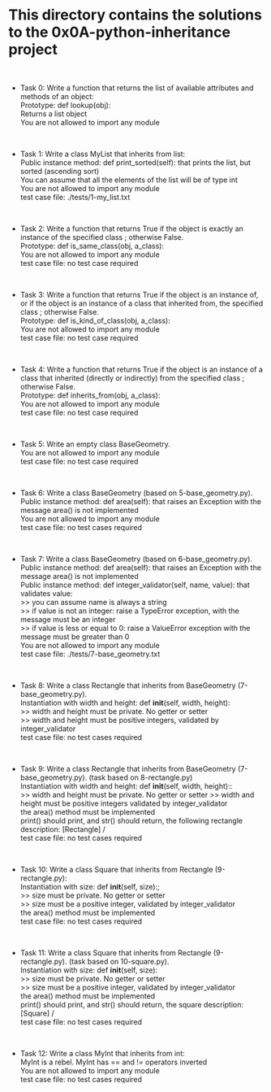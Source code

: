 # This directory contains the solutions to the 0x0A-python-inheritance project
<br>

* Task 0: Write a function that returns the list of available attributes and methods of an object: <br>
	Prototype: def lookup(obj): <br>
	Returns a list object <br>
	You are not allowed to import any module <br>
<br>

* Task 1: Write a class MyList that inherits from list: <br>
	Public instance method: def print_sorted(self): that prints the list, but sorted (ascending sort) <br>
	You can assume that all the elements of the list will be of type int <br>
	You are not allowed to import any module <br>
	test case file: ./tests/1-my_list.txt <br>
<br>

* Task 2: Write a function that returns True if the object is exactly an instance of the specified class ; otherwise False. <br>
	Prototype: def is_same_class(obj, a_class): <br>
	You are not allowed to import any module <br>
	test case file: no test case required <br>
<br>

* Task 3: Write a function that returns True if the object is an instance of, or if the object is an instance of a class that inherited from, the specified class ; otherwise False. <br>
	Prototype: def is_kind_of_class(obj, a_class): <br>
	You are not allowed to import any module <br>
	test case file: no test case required <br>
<br>

* Task 4: Write a function that returns True if the object is an instance of a class that inherited (directly or indirectly) from the specified class ; otherwise False. <br>
	Prototype: def inherits_from(obj, a_class): <br>
	You are not allowed to import any module <br>
	test case file: no test case required <br>
<br>

* Task 5: Write an empty class BaseGeometry. <br>
	You are not allowed to import any module <br>
	test case file: no test case required <br>
<br>

* Task 6: Write a class BaseGeometry (based on 5-base_geometry.py). <br>
	Public instance method: def area(self): that raises an Exception with the message area() is not implemented <br>
	You are not allowed to import any module <br>
	test case file: no test cases required <br>
<br>

* Task 7: Write a class BaseGeometry (based on 6-base_geometry.py). <br>
	Public instance method: def area(self): that raises an Exception with the message area() is not implemented <br>
	Public instance method: def integer_validator(self, name, value): that validates value: <br>
		>> you can assume name is always a string <br>
		>> if value is not an integer: raise a TypeError exception, with the message <name> must be an integer <br>
		>> if value is less or equal to 0: raise a ValueError exception with the message <name> must be greater than 0 <br>
	You are not allowed to import any module <br>
	test case file: ./tests/7-base_geometry.txt <br>
<br>

* Task 8: Write a class Rectangle that inherits from BaseGeometry (7-base_geometry.py). <br>
	Instantiation with width and height: def __init__(self, width, height): <br>
		>> width and height must be private. No getter or setter <br>
		>> width and height must be positive integers, validated by integer_validator <br>
	test case file: no test cases required <br>
<br>

* Task 9: Write a class Rectangle that inherits from BaseGeometry (7-base_geometry.py). (task based on 8-rectangle.py) <br>
	Instantiation with width and height: def __init__(self, width, height):: <br>
		>> width and height must be private. No getter or setter
		>> width and height must be positive integers validated by integer_validator <br>
	the area() method must be implemented <br>
	print() should print, and str() should return, the following rectangle description: [Rectangle] <width>/<height> <br>
	test case file: no test cases required <br>
<br>

* Task 10: Write a class Square that inherits from Rectangle (9-rectangle.py): <br>
	Instantiation with size: def __init__(self, size):; <br>
		>> size must be private. No getter or setter <br>
		>> size must be a positive integer, validated by integer_validator <br>
	the area() method must be implemented <br>
	test case file: no test cases required <br>
<br>

* Task 11: Write a class Square that inherits from Rectangle (9-rectangle.py). (task based on 10-square.py). <br>
	Instantiation with size: def __init__(self, size): <br>
		>> size must be private. No getter or setter <br>
		>> size must be a positive integer, validated by integer_validator <br>
	the area() method must be implemented <br>
	print() should print, and str() should return, the square description: [Square] <width>/<height> <br>
	test case file: no test cases required <br>
<br>

* Task 12: Write a class MyInt that inherits from int: <br>
	MyInt is a rebel. MyInt has == and != operators inverted <br>
	You are not allowed to import any module <br>
	test case file: no test cases required <br>
<br>


